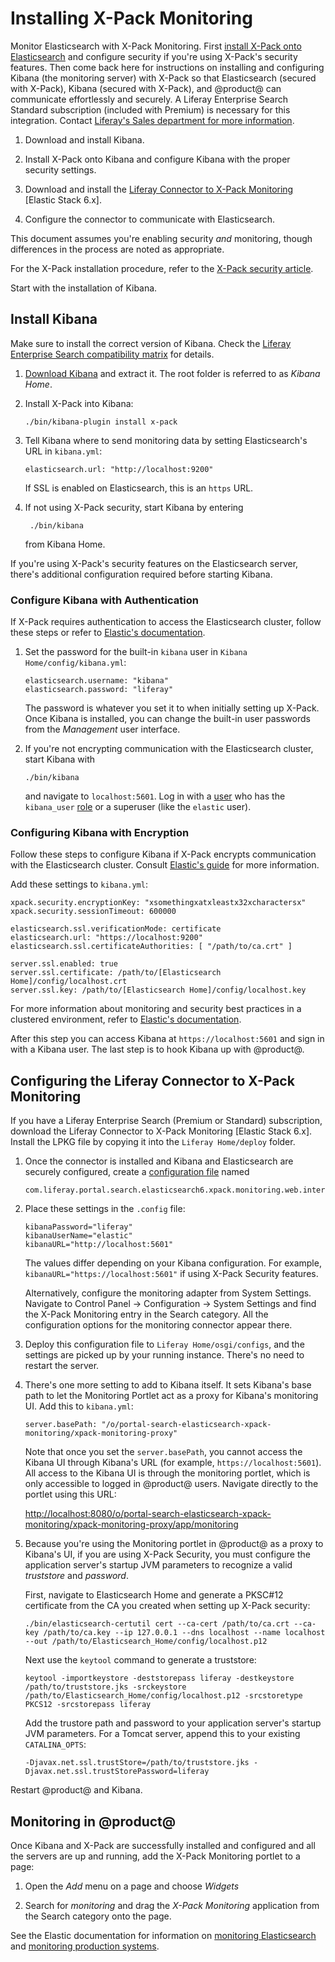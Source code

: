 # Installing X-Pack Monitoring [](id=installing-x-pack-monitoring)

Monitor Elasticsearch with X-Pack Monitoring. First 
[install X-Pack onto Elasticsearch](discover/deployment/-/knowledge_base-7-1/installing-x-pack)
and configure security if you're using X-Pack's security features. Then come
back here for instructions on installing and configuring Kibana (the monitoring
server) with X-Pack so that Elasticsearch (secured with X-Pack), Kibana (secured
with X-Pack), and @product@ can communicate effortlessly and securely. A Liferay
Enterprise Search Standard subscription (included with Premium) is necessary for
this integration.  Contact 
[Liferay's Sales department for more information](https://www.liferay.com/contact-us#contact-sales).

1.  Download and install Kibana.

2.  Install X-Pack onto Kibana and configure Kibana with the proper security
    settings.

3.  Download and install the 
    [Liferay Connector to X-Pack Monitoring](https://www.liferay.com/marketplace) [Elastic Stack 6.x].

4.  Configure the connector to communicate with Elasticsearch.

This document assumes you're enabling security *and* monitoring, though
differences in the process are noted as appropriate.

For the X-Pack installation procedure, refer to the 
[X-Pack security article](/discover/deployment/-/knowledge_base-7-1/installing-x-pack-security).

Start with the installation of Kibana.

## Install Kibana [](id=install-kibana)

Make sure to install the correct version of Kibana. Check the 
[Liferay Enterprise Search compatibility matrix](https://web.liferay.com/group/customer/dxp/support/compatibility-matrix/enterprise-search)
for details.

1.  [Download Kibana](https://www.elastic.co/downloads/kibana) and extract it.
    The root folder is referred to as *Kibana Home*.

2.  Install X-Pack into Kibana:

        ./bin/kibana-plugin install x-pack

3.  Tell Kibana where to send monitoring data by setting Elasticsearch's URL in
    `kibana.yml`:

        elasticsearch.url: "http://localhost:9200"

    If SSL is enabled on Elasticsearch, this is an `https` URL.

4. If not using X-Pack security, start Kibana by entering

        ./bin/kibana

    from Kibana Home.

If you're using X-Pack's security features on the Elasticsearch server, there's
additional configuration required before starting Kibana.

### Configure Kibana with Authentication [](id=configure-kibana-with-authentication)

If X-Pack requires authentication to access the Elasticsearch cluster, follow
these steps or refer to 
[Elastic's documentation](https://www.elastic.co/guide/en/kibana/6.1/monitoring-xpack-kibana.html). 

1.  Set the password for the built-in `kibana` user in `Kibana
    Home/config/kibana.yml`:

        elasticsearch.username: "kibana"
        elasticsearch.password: "liferay"

    The password is whatever you set it to when initially setting up X-Pack.
    Once Kibana is installed, you can change the built-in user passwords from the
    *Management* user interface.

2.  If you're not encrypting communication with the Elasticsearch cluster, start
    Kibana with 

        ./bin/kibana

    and navigate to `localhost:5601`. Log in with a 
    [user](https://www.elastic.co/guide/en/x-pack/6.1/native-realm.html#native-add)
    who has the `kibana_user` 
    [role](https://www.elastic.co/guide/en/x-pack/6.1/built-in-roles.html) 
    or a superuser (like the `elastic` user).

### Configuring Kibana with Encryption [](id=configuring-kibana-with-encryption)

Follow these steps to configure Kibana if X-Pack encrypts communication with the
Elasticsearch cluster. Consult 
[Elastic's guide](https://www.elastic.co/guide/en/kibana/6.1/using-kibana-with-security.html#using-kibana-with-security)
for more information.

Add these settings to `kibana.yml`:

    xpack.security.encryptionKey: "xsomethingxatxleastx32xcharactersx"
    xpack.security.sessionTimeout: 600000

    elasticsearch.ssl.verificationMode: certificate
    elasticsearch.url: "https://localhost:9200"
    elasticsearch.ssl.certificateAuthorities: [ "/path/to/ca.crt" ]

    server.ssl.enabled: true
    server.ssl.certificate: /path/to/[Elasticsearch Home]/config/localhost.crt
    server.ssl.key: /path/to/[Elasticsearch Home]/config/localhost.key

For more information about monitoring and security best practices in a clustered
environment, refer to 
[Elastic's documentation](https://www.elastic.co/guide/en/x-pack/6.1/secure-monitoring.html).

After this step you can access Kibana at `https://localhost:5601` and sign in
with a Kibana user. The last step is to hook Kibana up with @product@.

## Configuring the Liferay Connector to X-Pack Monitoring [](id=configuring-the-liferay-connector-to-x-pack-monitoring)

If you have a Liferay Enterprise Search (Premium or Standard) subscription,
download the Liferay Connector to X-Pack Monitoring [Elastic Stack 6.x]. Install
the LPKG file by copying it into the `Liferay Home/deploy` folder. 

1.  Once the connector is installed and Kibana and Elasticsearch are securely
    configured, create a 
    [configuration file](/discover/portal/-/knowledge_base/7-1/understanding-system-configuration-files)
    named

        com.liferay.portal.search.elasticsearch6.xpack.monitoring.web.internal.configuration.XPackMonitoringConfiguration.config

2.  Place these settings in the `.config` file:

        kibanaPassword="liferay"
        kibanaUserName="elastic"
        kibanaURL="http://localhost:5601"

    The values differ depending on your Kibana configuration. For example,
    `kibanaURL="https://localhost:5601"` if using X-Pack Security features.

    Alternatively, configure the monitoring adapter from System Settings.
    Navigate to Control Panel &rarr; Configuration &rarr; System Settings and
    find the X-Pack Monitoring entry in the Search category. All the
    configuration options for the monitoring connector appear there.

3.  Deploy this configuration file to `Liferay Home/osgi/configs`, and the
    settings are picked up by your running instance. There's no need to restart
    the server.

4.  There's one more setting to add to Kibana itself. It sets Kibana's base path
    to let the Monitoring Portlet act as a proxy for Kibana's monitoring UI. Add
    this to `kibana.yml`:

        server.basePath: "/o/portal-search-elasticsearch-xpack-monitoring/xpack-monitoring-proxy"

    Note that once you set the `server.basePath`, you cannot access the Kibana
    UI through Kibana's URL (for example, `https://localhost:5601`). All access
    to the Kibana UI is through the monitoring portlet, which is only accessible
    to logged in @product@ users. Navigate directly to the portlet using this
    URL:

    [http://localhost:8080/o/portal-search-elasticsearch-xpack-monitoring/xpack-monitoring-proxy/app/monitoring](http://localhost:8080/o/portal-search-elasticsearch-xpack-monitoring/xpack-monitoring-proxy/app/monitoring)

5.  Because you're using the Monitoring portlet in @product@ as a proxy to
    Kibana's UI, if you are using X-Pack Security, you must configure the
    application server's startup JVM parameters to recognize a valid
    *truststore* and *password*.

    First, navigate to Elasticsearch Home and generate a PKSC#12 certificate
    from the CA you created when setting up X-Pack security:

        ./bin/elasticsearch-certutil cert --ca-cert /path/to/ca.crt --ca-key /path/to/ca.key --ip 127.0.0.1 --dns localhost --name localhost --out /path/to/Elasticsearch_Home/config/localhost.p12

    Next use the `keytool` command to generate a truststore:

        keytool -importkeystore -deststorepass liferay -destkeystore /path/to/truststore.jks -srckeystore /path/to/Elasticsearch_Home/config/localhost.p12 -srcstoretype PKCS12 -srcstorepass liferay

    Add the trustore path and password to your application server's startup JVM
    parameters. For a Tomcat server, append this to your existing `CATALINA_OPTS`:

        -Djavax.net.ssl.trustStore=/path/to/truststore.jks -Djavax.net.ssl.trustStorePassword=liferay

Restart @product@ and Kibana.

## Monitoring in @product@ [](id=monitoring-in-product)

Once Kibana and X-Pack are successfully installed and configured and all the
servers are up and running, add the X-Pack Monitoring portlet to a page:

1.  Open the *Add* menu on a page and choose *Widgets*

2.  Search for *monitoring* and drag the *X-Pack Monitoring* application from
    the Search category onto the page.

See the Elastic documentation for information on 
[monitoring Elasticsearch](https://www.elastic.co/guide/en/elasticsearch/reference/6.1/es-monitoring.html)
and 
[monitoring production systems](https://www.elastic.co/guide/en/x-pack/6.1/monitoring-production.html).

